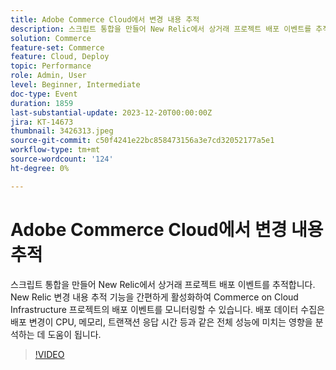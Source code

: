```yaml
---
title: Adobe Commerce Cloud에서 변경 내용 추적
description: 스크립트 통합을 만들어 New Relic에서 상거래 프로젝트 배포 이벤트를 추적합니다. New Relic 변경 내용 추적 기능을 간편하게 활성화하여 Commerce on Cloud Infrastructure 프로젝트의 배포 이벤트를 모니터링할 수 있습니다. 배포 데이터 수집은 배포 변경이 CPU, 메모리, 트랜잭션 응답 시간 등과 같은 전체 성능에 미치는 영향을 분석하는 데 도움이 됩니다.
solution: Commerce
feature-set: Commerce
feature: Cloud, Deploy
topic: Performance
role: Admin, User
level: Beginner, Intermediate
doc-type: Event
duration: 1859
last-substantial-update: 2023-12-20T00:00:00Z
jira: KT-14673
thumbnail: 3426313.jpeg
source-git-commit: c50f4241e22bc858473156a3e7cd32052177a5e1
workflow-type: tm+mt
source-wordcount: '124'
ht-degree: 0%

---
```



# Adobe Commerce Cloud에서 변경 내용 추적

스크립트 통합을 만들어 New Relic에서 상거래 프로젝트 배포 이벤트를 추적합니다. New Relic 변경 내용 추적 기능을 간편하게 활성화하여 Commerce on Cloud Infrastructure 프로젝트의 배포 이벤트를 모니터링할 수 있습니다. 배포 데이터 수집은 배포 변경이 CPU, 메모리, 트랜잭션 응답 시간 등과 같은 전체 성능에 미치는 영향을 분석하는 데 도움이 됩니다.

>[!VIDEO](https://video.tv.adobe.com/v/3426313/?learn=on)
